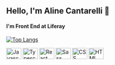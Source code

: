 ## Hello, I'm Aline Cantarelli 👋

#### I'm Front End at Liferay

[![Top Langs](https://github-readme-stats.vercel.app/api/top-langs/?username=anuraghazra&hide=GLSL,ASTRO,RUST,GO,python,shell,assembly&langs_count=4&layout=compact&bg_color=10,f470f0,279bc2&title_color=fff&text_color=fff&text_bold=true)](https://github.com/anuraghazra/github-readme-stats)

<div style="display: inline_block">


 <img alt="Javascript" width="40" height="30" src="https://cdn.jsdelivr.net/gh/devicons/devicon/icons/javascript/javascript-original.svg" />
 <img alt="Typescript" width="40" height="30" src="https://cdn.jsdelivr.net/gh/devicons/devicon/icons/typescript/typescript-original.svg" />
 <img alt="React" width="40" height="30" src="https://cdn.jsdelivr.net/gh/devicons/devicon/icons/react/react-original.svg" />
 <img alt="Sass" width="40" height="30" src="https://cdn.jsdelivr.net/gh/devicons/devicon/icons/sass/sass-original.svg" />
 <img alt="CSS" width="40" height="30" src="https://cdn.jsdelivr.net/gh/devicons/devicon/icons/css3/css3-original.svg" />
 <img alt="HTML" width="40" height="30" src="https://cdn.jsdelivr.net/gh/devicons/devicon/icons/html5/html5-original.svg" />
                
</div>          

##
